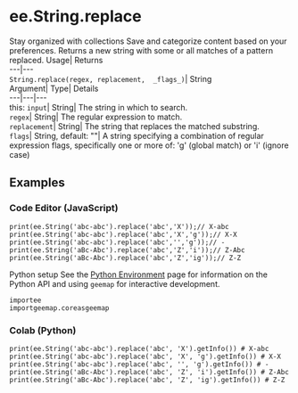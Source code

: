  
#  ee.String.replace 
Stay organized with collections  Save and categorize content based on your preferences. 
Returns a new string with some or all matches of a pattern replaced. Usage| Returns  
---|---  
`String.replace(regex, replacement,  _flags_)`| String  
Argument| Type| Details  
---|---|---  
this: `input`| String| The string in which to search.  
`regex`| String| The regular expression to match.  
`replacement`| String| The string that replaces the matched substring.  
`flags`| String, default: ""| A string specifying a combination of regular expression flags, specifically one or more of: 'g' (global match) or 'i' (ignore case)  
## Examples
### Code Editor (JavaScript)
```
print(ee.String('abc-abc').replace('abc','X'));// X-abc
print(ee.String('abc-abc').replace('abc','X','g'));// X-X
print(ee.String('abc-abc').replace('abc','','g'));// -
print(ee.String('aBc-Abc').replace('abc','Z','i'));// Z-Abc
print(ee.String('aBc-Abc').replace('abc','Z','ig'));// Z-Z
```

Python setup
See the [ Python Environment](https://developers.google.com/earth-engine/guides/python_install) page for information on the Python API and using `geemap` for interactive development.
```
importee
importgeemap.coreasgeemap
```

### Colab (Python)
```
print(ee.String('abc-abc').replace('abc', 'X').getInfo()) # X-abc
print(ee.String('abc-abc').replace('abc', 'X', 'g').getInfo()) # X-X
print(ee.String('abc-abc').replace('abc', '', 'g').getInfo()) # -
print(ee.String('aBc-Abc').replace('abc', 'Z', 'i').getInfo()) # Z-Abc
print(ee.String('aBc-Abc').replace('abc', 'Z', 'ig').getInfo()) # Z-Z
```

